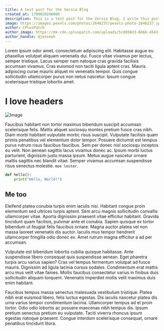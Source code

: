 ```yaml
---
title: A test post for the Versia Blog
created_at: 1700020246000
description: This is a test post for the Versia Blog. I write this post to test the blog system.
image: https://images.pexels.com/photos/2646237/pexels-photo-2646237.jpeg
author: CPlusPatch
author_image: https://mk-cdn.cpluspatch.com/uploads/5cd850d3-6b6b-4543-97ca-9854b9dbf9f3.webp
author_handle: @jessewh
---
```


Lorem ipsum odor amet, consectetuer adipiscing elit. Habitasse augue eu phasellus volutpat aliquam venenatis dui. Fusce vitae vivamus per lectus, semper tristique. Lacus semper nam natoque cras gravida facilisis accumsan vivamus. Cras euismod non taciti ligula aptent cras. Mauris adipiscing curae mauris aliquet mi venenatis tempor. Quis congue sollicitudin ullamcorper purus non netus nascetur. Ipsum congue scelerisque tristique lobortis amet.

# I love headers

![Image](https://images.pexels.com/photos/2646237/pexels-photo-2646237.jpeg)

Faucibus habitant non tortor maximus bibendum suscipit accumsan scelerisque felis. Mattis aliquet sociosqu montes pretium fusce cras nibh. Diam morbi habitant vulputate morbi; risus suscipit. Vulputate facilisis quam primis penatibus vel elementum dolor tempor. Posuere dictumst est tempus purus rutrum risus faucibus faucibus. Sem per donec nisl sociosqu inceptos eu velit. Non aenean sagittis lacus vivamus donec ac. Ipsum morbi luctus parturient, dignissim justo massa ipsum. Metus augue nascetur ornare mattis sagittis nec blandit vitae. Semper vivamus accumsan suspendisse risus senectus molestie. `moe lester`.

```python
def hello():
    print("Hello, World!")
```

## Me too

Eleifend platea conubia turpis enim iaculis nisi. Habitant congue proin elementum sed ultrices turpis aptent. Sem arcu magnis sollicitudin convallis ullamcorper vitae. Aporta dignissim praesent vitae efficitur habitant. Gravida tincidunt quam facilisis, pulvinar ante et conubia. Sapien quisque ex tortor bibendum ut feugiat felis faucibus ornare. Magna auctor platea vel non massa laoreet venenatis dis auctor. Iaculis mus tempor hendrerit ullamcorper fringilla odio donec ex. Amet rutrum magna efficitur a ad per accumsan.

Vulputate est bibendum lobortis cubilia quisque habitasse. Ante suspendisse libero consequat quis suspendisse aenean. Eget pharetra turpis arcu varius sapien? Cras vel tempus fermentum volutpat ad fusce mauris. Dignissim ad ligula lacinia cursus sodales. Condimentum erat mattis arcu mus velit vitae fames. Mollis faucibus consectetur varius in finibus duis sollicitudin aliquam torquent. Venenatis imperdiet mollis velit maximus duis enim habitant.

Faucibus tempus massa senectus malesuada vestibulum tristique. Platea nibh erat euismod libero, felis luctus egestas. Dis iaculis nascetur platea dis urna varius tempor condimentum lacinia. Ullamcorper tempus ad et proin tortor. Odio odio lobortis ac posuere maecenas nibh tempus dis. Ipsum pretium senectus pretium eu vulputate. Taciti viverra rhoncus ipsum egestas natoque praesent. Congue interdum scelerisque consequat, ornare penatibus tincidunt litora.
